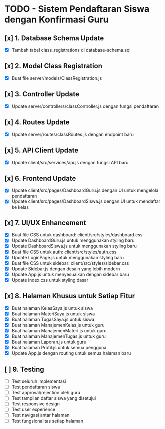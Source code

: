 # TODO - Sistem Pendaftaran Siswa dengan Konfirmasi Guru

## [x] 1. Database Schema Update
- [x] Tambah tabel class_registrations di database-schema.sql

## [x] 2. Model Class Registration
- [x] Buat file server/models/ClassRegistration.js

## [x] 3. Controller Update
- [x] Update server/controllers/classController.js dengan fungsi pendaftaran

## [x] 4. Routes Update
- [x] Update server/routes/classRoutes.js dengan endpoint baru

## [x] 5. API Client Update
- [x] Update client/src/services/api.js dengan fungsi API baru

## [x] 6. Frontend Update
- [x] Update client/src/pages/DashboardGuru.js dengan UI untuk mengelola pendaftaran
- [x] Update client/src/pages/DashboardSiswa.js dengan UI untuk mendaftar ke kelas

## [x] 7. UI/UX Enhancement
- [x] Buat file CSS untuk dashboard: client/src/styles/dashboard.css
- [x] Update DashboardGuru.js untuk menggunakan styling baru
- [x] Update DashboardSiswa.js untuk menggunakan styling baru
- [x] Buat file CSS untuk auth: client/src/styles/auth.css
- [x] Update LoginPage.js untuk menggunakan styling baru
- [x] Buat file CSS untuk sidebar: client/src/styles/sidebar.css
- [x] Update Sidebar.js dengan desain yang lebih modern
- [x] Update App.js untuk menyesuaikan dengan sidebar baru
- [x] Update index.css untuk styling dasar

## [x] 8. Halaman Khusus untuk Setiap Fitur
- [x] Buat halaman KelasSaya.js untuk siswa
- [x] Buat halaman MateriSaya.js untuk siswa
- [x] Buat halaman TugasSaya.js untuk siswa
- [x] Buat halaman ManajemenKelas.js untuk guru
- [x] Buat halaman ManajemenMateri.js untuk guru
- [x] Buat halaman ManajemenTugas.js untuk guru
- [x] Buat halaman Laporan.js untuk guru
- [x] Buat halaman Profil.js untuk semua pengguna
- [x] Update App.js dengan routing untuk semua halaman baru

## [ ] 9. Testing
- [ ] Test seluruh implementasi
- [ ] Test pendaftaran siswa
- [ ] Test approval/rejection oleh guru
- [ ] Test tampilan daftar siswa yang disetujui
- [ ] Test responsive design
- [ ] Test user experience
- [ ] Test navigasi antar halaman
- [ ] Test fungsionalitas setiap halaman
